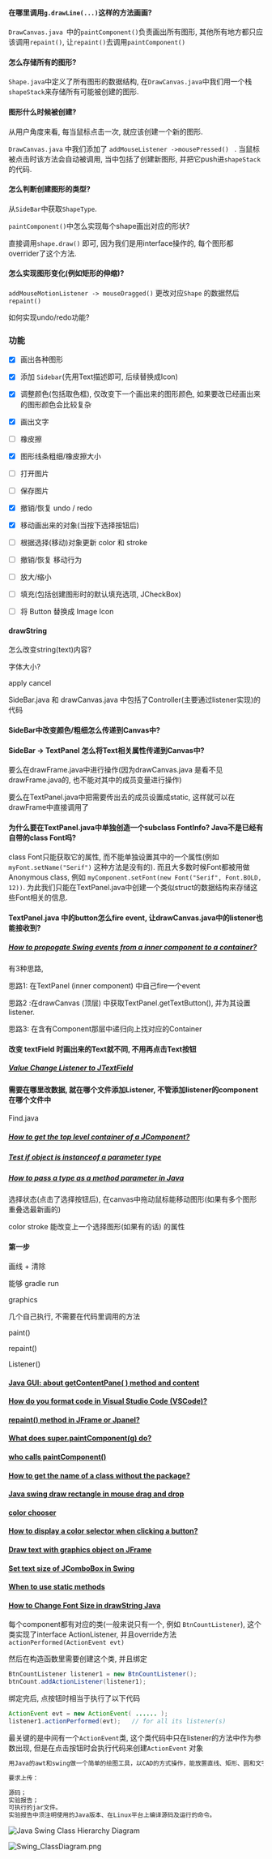 #### 在哪里调用`g.drawLine(...)`这样的方法画画?

`DrawCanvas.java `中的`paintComponent()`负责画出所有图形, 其他所有地方都只应该调用`repaint()`, 让`repaint()`去调用`paintComponent()`



#### 怎么存储所有的图形?

`Shape.java`中定义了所有图形的数据结构, 在`DrawCanvas.java`中我们用一个栈`shapeStack`来存储所有可能被创建的图形.



#### 图形什么时候被创建?

从用户角度来看, 每当鼠标点击一次, 就应该创建一个新的图形. 

`DrawCanvas.java` 中我们添加了 `addMouseListener ->mousePressed() ` . 当鼠标被点击时该方法会自动被调用,   当中包括了创建新图形, 并把它push进`shapeStack`的代码.

 

#### 怎么判断创建图形的类型?

从`SideBar`中获取`ShapeType`.



`paintComponent()`中怎么实现每个shape画出对应的形状?

直接调用`shape.draw()` 即可, 因为我们是用interface操作的, 每个图形都overrider了这个方法.



#### 怎么实现图形变化(例如矩形的伸缩)?

`addMouseMotionListener -> mouseDragged()` 更改对应`Shape` 的数据然后`repaint()`



如何实现undo/redo功能?





### 功能

- [x] 画出各种图形

- [x] 添加 `Sidebar`(先用Text描述即可, 后续替换成Icon)

- [x] 调整颜色(包括取色框), 仅改变下一个画出来的图形颜色, 如果要改已经画出来的图形颜色会比较复杂

- [x] 画出文字

- [ ] 橡皮擦

- [x] 图形线条粗细/橡皮擦大小

- [ ] 打开图片

- [ ] 保存图片

- [x] 撤销/恢复 undo / redo

- [x] 移动画出来的对象(当按下选择按钮后)

- [ ] 根据选择(移动)对象更新 color 和 stroke

- [ ] 撤销/恢复 移动行为

- [ ] 放大/缩小

- [ ] 填充(包括创建图形时的默认填充选项, JCheckBox)

- [ ] 将 Button 替换成 Image Icon

  

  



#### drawString

怎么改变string(text)内容?

字体大小?

apply cancel







SideBar.java 和 drawCanvas.java 中包括了Controller(主要通过listener实现)的代码

#### SideBar中改变颜色/粗细怎么传递到Canvas中?



#### SideBar -> TextPanel 怎么将Text相关属性传递到Canvas中?

要么在drawFrame.java中进行操作(因为drawCanvas.java 是看不见drawFrame.java的, 也不能对其中的成员变量进行操作)

要么在TextPanel.java中把需要传出去的成员设置成static, 这样就可以在drawFrame中直接调用了



#### 为什么要在TextPanel.java中单独创造一个subclass FontInfo? Java不是已经有自带的class Font吗?

class Font只能获取它的属性, 而不能单独设置其中的一个属性(例如 `myFont.setName("Serif")` 这种方法是没有的). 而且大多数时候Font都被用做Anonymous class, 例如 `myComponent.setFont(new Font("Serif", Font.BOLD, 12))`. 为此我们只能在TextPanel.java中创建一个类似struct的数据结构来存储这些Font相关的信息.



#### TextPanel.java 中的button怎么fire event, 让drawCanvas.java中的listener也能接收到?

##### [How to propogate Swing events from a inner component to a container?](https://stackoverflow.com/questions/2191060/how-to-propogate-swing-events-from-a-inner-component-to-a-container)

有3种思路,

思路1: 在TextPanel (inner component) 中自己fire一个event 

思路2 :在drawCanvas (顶层) 中获取TextPanel.getTextButton(), 并为其设置listener. 

思路3: 在含有Component那层中递归向上找对应的Container





#### 改变 textField 时画出来的Text就不同, 不用再点击Text按钮

##### [Value Change Listener to JTextField](https://stackoverflow.com/questions/3953208/value-change-listener-to-jtextfield)



#### 需要在哪里改数据, 就在哪个文件添加Listener, 不管添加listener的component在哪个文件中

Find.java

##### [How to get the top level container of a JComponent?](https://stackoverflow.com/questions/2660943/how-to-get-the-top-level-container-of-a-jcomponent)

##### [Test if object is instanceof a parameter type](https://stackoverflow.com/questions/5734720/test-if-object-is-instanceof-a-parameter-type)

##### [How to pass a type as a method parameter in Java](https://stackoverflow.com/questions/2240646/how-to-pass-a-type-as-a-method-parameter-in-java)



选择状态(点击了选择按钮后), 在canvas中拖动鼠标能移动图形(如果有多个图形重叠选最新画的)

color stroke 能改变上一个选择图形(如果有的话) 的属性









#### 第一步

画线 + 清除

能够 gradle run



graphics

几个自己执行, 不需要在代码里调用的方法

paint()

repaint()

Listener()



#### [Java GUI: about getContentPane( ) method and content](https://stackoverflow.com/questions/16744152/java-gui-about-getcontentpane-method-and-content)

#### [How do you format code in Visual Studio Code (VSCode)?](https://stackoverflow.com/questions/29973357/how-do-you-format-code-in-visual-studio-code-vscode)

#### [repaint() method in JFrame or Jpanel?](https://stackoverflow.com/questions/36368485/repaint-method-in-jframe-or-jpanel)

#### [What does super.paintComponent(g) do?](https://stackoverflow.com/questions/28724609/what-does-super-paintcomponentg-do)

#### [who calls paintComponent()](http://www.fredosaurus.com/notes-java/GUI-lowlevel/graphics/15who-calls-paintcomponent.html)

#### [How to get the name of a class without the package?](https://stackoverflow.com/questions/2690333/how-to-get-the-name-of-a-class-without-the-package)

#### [Java swing draw rectangle in mouse drag and drop](https://stackoverflow.com/questions/40945461/java-swing-draw-rectangle-in-mouse-drag-and-drop)

#### [color chooser](https://docs.oracle.com/javase/tutorial/uiswing/components/colorchooser.html)

#### [How to display a color selector when clicking a button?](https://stackoverflow.com/questions/26565166/how-to-display-a-color-selector-when-clicking-a-button)

#### [Draw text with graphics object on JFrame](https://stackoverflow.com/questions/8802320/draw-text-with-graphics-object-on-jframe)

#### [Set text size of JComboBox in Swing](https://stackoverflow.com/questions/18704022/set-text-size-of-jcombobox-in-swing)

#### [When to use static methods](https://stackoverflow.com/questions/2671496/when-to-use-static-methods)

#### [How to Change Font Size in drawString Java](https://stackoverflow.com/questions/18249592/how-to-change-font-size-in-drawstring-java)

每个component都有对应的类(一般来说只有一个, 例如 `BtnCountListener`), 这个类实现了interface ActionListener, 并且override方法`actionPerformed(ActionEvent evt)`



然后在构造函数里需要创建这个类, 并且绑定

```java
BtnCountListener listener1 = new BtnCountListener();
btnCount.addActionListener(listener1);
```







绑定完后, 点按钮时相当于执行了以下代码

```java
ActionEvent evt = new ActionEvent( ...... );
listener1.actionPerformed(evt);   // for all its listener(s)
```



最关键的是中间有一个`ActionEvent`类, 这个类代码中只在listener的方法中作为参数出现, 但是在点击按钮时会执行代码来创建`ActionEvent` 对象





```tex
用Java的awt和swing做一个简单的绘图工具，以CAD的方式操作，能放置直线、矩形、圆和文字，能选中图形，修改参数，如颜色等，能拖动图形和调整大小，可以保存和恢复。功能请参考视频演示。

要求上传：

源码；
实验报告；
可执行的jar文件。
实验报告中须注明使用的Java版本、在Linux平台上编译源码及运行的命令。
```







![Java Swing Class Hierarchy Diagram](./.assets/GUI/java-swing-class-hierarchy.jpg) 

![Swing_ClassDiagram.png](./.assets/GUI/Swing_ClassDiagram.png) 